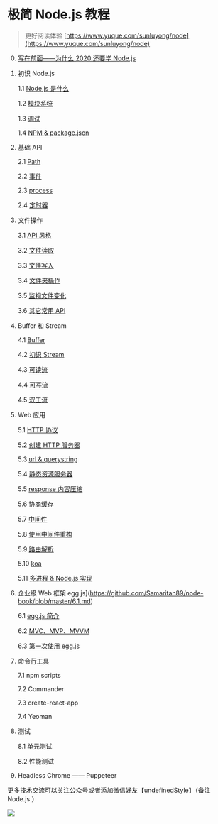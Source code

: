 # 极简 Node.js 教程

> 更好阅读体验 [https://www.yuque.com/sunluyong/node](https://www.yuque.com/sunluyong/node)

0. [写在前面——为什么 2020 还要学 Node.js](https://github.com/Samaritan89/node/blob/master/0.md)

1. 初识 Node.js

    1.1 [Node.js 是什么](https://github.com/Samaritan89/node-book/blob/master/1.1.md)

    1.2 [模块系统](https://github.com/Samaritan89/node-book/blob/master/1.2.md)

    1.3 [调试](https://github.com/Samaritan89/node-book/blob/master/1.3.md)

    1.4 [NPM & package.json](https://github.com/Samaritan89/node-book/blob/master/1.4.md)

2. 基础 API

    2.1 [Path](https://github.com/Samaritan89/node-book/blob/master/2.1.md)

    2.2 [事件](https://github.com/Samaritan89/node-book/blob/master/2.2.md)

    2.3 [process](https://github.com/Samaritan89/node-book/blob/master/2.3.md)

    2.4 [定时器](https://github.com/Samaritan89/node-book/blob/master/2.4.md)

3. 文件操作

    3.1 [API 风格](https://github.com/Samaritan89/node-book/blob/master/3.1.md)

    3.2 [文件读取](https://github.com/Samaritan89/node-book/blob/master/3.2.md)

    3.3 [文件写入](https://github.com/Samaritan89/node-book/blob/master/3.3.md)

    3.4 [文件夹操作](https://github.com/Samaritan89/node-book/blob/master/3.4.md)

    3.5 [监视文件变化](https://github.com/Samaritan89/node-book/blob/master/3.5.md)

    3.6 [其它常用 API](https://github.com/Samaritan89/node-book/blob/master/3.6.md)

4. Buffer 和 Stream

    4.1 [Buffer](https://github.com/Samaritan89/node-book/blob/master/4.1.md)

    4.2 [初识 Stream](https://github.com/Samaritan89/node-book/blob/master/4.2.md)

    4.3 [可读流](https://github.com/Samaritan89/node-book/blob/master/4.3.md)

    4.4 [可写流](https://github.com/Samaritan89/node-book/blob/master/4.4.md)

    4.5 [双工流](https://github.com/Samaritan89/node-book/blob/master/4.5.md)

5. Web 应用

    5.1 [HTTP 协议](https://github.com/Samaritan89/node-book/blob/master/5.1.md)

    5.2 [创建 HTTP 服务器](https://github.com/Samaritan89/node-book/blob/master/5.1.md)

    5.3 [url & querystring](https://github.com/Samaritan89/node-book/blob/master/5.1.md)

    5.4 [静态资源服务器](https://github.com/Samaritan89/node-book/blob/master/5.1.md)

    5.5 [response 内容压缩](https://github.com/Samaritan89/node-book/blob/master/5.1.md)

    5.6 [协商缓存](https://github.com/Samaritan89/node-book/blob/master/5.1.md)

    5.7 [中间件](https://github.com/Samaritan89/node-book/blob/master/5.1.md)

    5.8 [使用中间件重构](https://github.com/Samaritan89/node-book/blob/master/5.1.md)

    5.9 [路由解析](https://github.com/Samaritan89/node-book/blob/master/5.1.md)

    5.10 [koa](https://github.com/Samaritan89/node-book/blob/master/5.1.md)
    
    5.11 [多进程 & Node.js 实现](https://github.com/Samaritan89/node-book/blob/master/5.1.md)

6. 企业级 Web 框架 egg.js](https://github.com/Samaritan89/node-book/blob/master/6.1.md)
    
    6.1 [egg.js 简介](https://github.com/Samaritan89/node-book/blob/master/6.1.md)
    
    6.2 [MVC、MVP、MVVM](https://github.com/Samaritan89/node-book/blob/master/6.2.md)
    
    6.3 [第一次使用 egg.js](https://github.com/Samaritan89/node-book/blob/master/6.3.md)

7. 命令行工具

    7.1 npm scripts

    7.2 Commander

    7.3 create-react-app

    7.4 Yeoman

8. 测试

    8.1 单元测试

    8.2 性能测试

9. Headless Chrome —— Puppeteer




更多技术交流可以关注公众号或者添加微信好友【undefinedStyle】（备注 Node.js ）


![](https://cdn.nlark.com/yuque/0/2020/png/87727/1590151873901-48bdaa76-8bc0-4c9b-9d92-100b59c378ba.png#align=left&display=inline&height=1164&margin=%5Bobject%20Object%5D&name=image.png&originHeight=1164&originWidth=1122&size=304118&status=done&style=none&width=1122)
